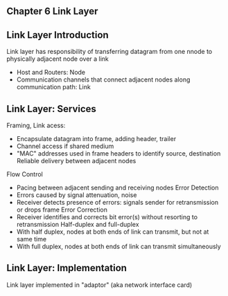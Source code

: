 ## Chapter 6 Link Layer

## Link Layer Introduction
Link layer has responsibility of transferring datagram from one nnode to physically adjacent node over a link
- Host and Routers: Node
- Communication channels that connect adjacent nodes along communication path: Link

## Link Layer: Services
Framing, Link acess:
- Encapsulate datagram into frame, adding header, trailer
- Channel access if shared medium
- "MAC" addresses used in frame headers to identify source, destination
Reliable delivery between adjacent nodes

Flow Control
- Pacing between adjacent sending and receiving nodes
Error Detection
- Errors caused by signal attenuation, noise
- Receiver detects presence of errors: signals sender for retransmission or drops frame
Error Correction
- Receiver identifies and corrects bit error(s) without resorting to retransmission
Half-duplex and full-duplex
- With half duplex, nodes at both ends of link can transmit, but not at same time
- With full duplex, nodes at both ends of link can transmit simultaneously

## Link Layer: Implementation
Link layer implemented in "adaptor" (aka network interface card)